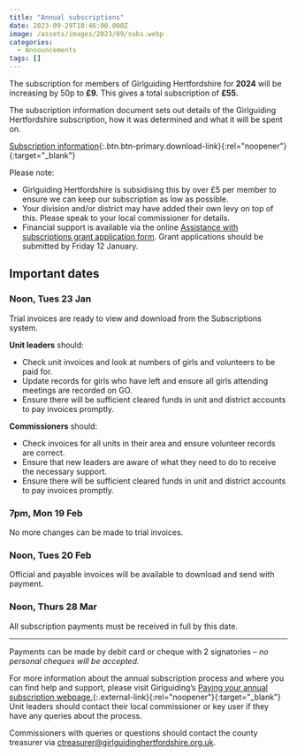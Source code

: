 ```yaml
---
title: "Annual subscriptions"
date: 2023-09-29T18:46:00.000Z
image: /assets/images/2023/09/subs.webp
categories:
  - Announcements
tags: []
---
```

The subscription for members of Girlguiding Hertfordshire for **2024** will be increasing by 50p to **£9.**  This gives a total subscription of **£55.**

The subscription information document sets out details of the Girlguiding Hertfordshire subscription, how it was determined and what it will be spent on.

[Subscription information](/assets/docs/2023/subscriptions-2024.pdf){:.btn.btn-primary.download-link}{:rel="noopener"}{:target="_blank"}

Please note:

- Girlguiding Hertfordshire is subsidising this by over £5 per member to ensure we can keep our subscription as low as possible.
- Your division and/or district may have added their own levy on top of this.  Please speak to your local commissioner for details.
- Financial support is available via the online [Assistance with subscriptions grant application form](/about-us/resources/#individual-member-grant). Grant applications should be submitted by Friday 12 January.

## Important dates

### Noon, Tues 23 Jan

Trial invoices are ready to view and download from the Subscriptions system.

**Unit leaders** should:

- Check unit invoices and look at numbers of girls and volunteers to be paid for.
- Update records for girls who have left and ensure all girls attending meetings are recorded on GO.
- Ensure there will be sufficient cleared funds in unit and district accounts to pay invoices promptly.

**Commissioners** should:

- Check invoices for all units in their area and ensure volunteer records are correct.
- Ensure that new leaders are aware of what they need to do to receive the necessary support.
- Ensure there will be sufficient cleared funds in unit and district accounts to pay invoices promptly.

### 7pm, Mon 19 Feb

No more changes can be made to trial invoices.

### Noon, Tues 20 Feb

Official and payable invoices will be available to download and send with payment.

### Noon, Thurs 28 Mar

All subscription payments must be received in full by this date.

___

Payments can be made by debit card or cheque with 2 signatories – *no personal cheques will be accepted.*

For more information about the annual subscription process and where you can find help and support, please visit Girlguiding’s [Paying your annual subscription webpage.](https://www.girlguiding.org.uk/information-for-volunteers/running-your-unit/finance-insurance-and-property/subscriptions/paying-your-subscriptions/){:.external-link}{:rel="noopener"}{:target="_blank"}  Unit leaders should contact their local commissioner or key user if they have any queries about the process.

Commissioners with queries or questions should contact the county treasurer via <ctreasurer@girlguidinghertfordshire.org.uk>.
